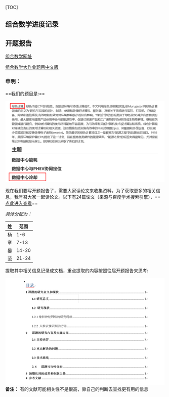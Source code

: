 [TOC]
##  组合数学进度记录

## 开题报告

[组合数学网址](http://good.ncu.edu.cn/~xuz/ic/homepage.html)

[组合数学大作业题目中文版](./zh_cn_com.pdf)

### 申明：

==我们的题目是:==

![1571025270722](images/1571025270722.png)

现在我们要写开题报告了，需要大家读论文来收集资料，为了获取更多的相关信息，我号召大家一起读论文。以下有24篇论文（来源与百度学术搜索引擎），==[点此进入查看](./article_list.md)==

*具体分配为：*

| 姓   | 范围  |
| ---- | ----- |
| 杨   | 1-6   |
| 章   | 7-13  |
| 晏   | 14-20 |
| 范   | 21-24 |

提取其中相关信息记录成文档，重点提取的内容按照往届开题报告来思考:

![1571025614124](images/1571025614124.png)**备注：** 有的文献可能相关性不是很高，靠自己的判断去查找更有用的信息